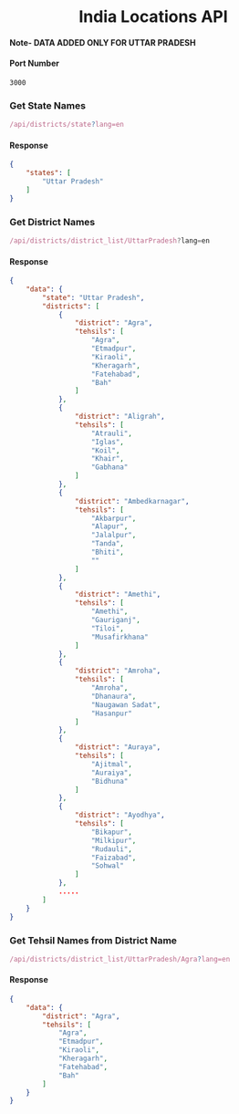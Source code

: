 <center>
<h1>India Locations API</h1>
</center>

#### Note- DATA ADDED ONLY FOR UTTAR PRADESH

#### Port Number
```3000```

### Get State Names

```js
/api/districts/state?lang=en
```

#### Response
```json
{
    "states": [
        "Uttar Pradesh"
    ]
}
```


### Get District Names

```js
/api/districts/district_list/UttarPradesh?lang=en
```

#### Response
```json
{
    "data": {
        "state": "Uttar Pradesh",
        "districts": [
            {
                "district": "Agra",
                "tehsils": [
                    "Agra",
                    "Etmadpur",
                    "Kiraoli",
                    "Kheragarh",
                    "Fatehabad",
                    "Bah"
                ]
            },
            {
                "district": "Aligrah",
                "tehsils": [
                    "Atrauli",
                    "Iglas",
                    "Koil",
                    "Khair",
                    "Gabhana"
                ]
            },
            {
                "district": "Ambedkarnagar",
                "tehsils": [
                    "Akbarpur",
                    "Alapur",
                    "Jalalpur",
                    "Tanda",
                    "Bhiti",
                    ""
                ]
            },
            {
                "district": "Amethi",
                "tehsils": [
                    "Amethi",
                    "Gauriganj",
                    "Tiloi",
                    "Musafirkhana"
                ]
            },
            {
                "district": "Amroha",
                "tehsils": [
                    "Amroha",
                    "Dhanaura",
                    "Naugawan Sadat",
                    "Hasanpur"
                ]
            },
            {
                "district": "Auraya",
                "tehsils": [
                    "Ajitmal",
                    "Auraiya",
                    "Bidhuna"
                ]
            },
            {
                "district": "Ayodhya",
                "tehsils": [
                    "Bikapur",
                    "Milkipur",
                    "Rudauli",
                    "Faizabad",
                    "Sohwal"
                ]
            },
            .....
        ]
    }
}
```

### Get Tehsil Names from District Name

```js
/api/districts/district_list/UttarPradesh/Agra?lang=en
```

#### Response
```json
{
    "data": {
        "district": "Agra",
        "tehsils": [
            "Agra",
            "Etmadpur",
            "Kiraoli",
            "Kheragarh",
            "Fatehabad",
            "Bah"
        ]
    }
}
```